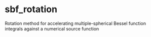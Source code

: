 # sbf_rotation
Rotation method for accelerating multiple-spherical Bessel function integrals against a numerical source function
